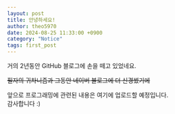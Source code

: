 ```yaml
---
layout: post
title: 안녕하세요!
author: theo5970
date: 2024-08-25 11:33:00 +0900
category: "Notice"
tags: first_post
---
```


거의 2년동안 GitHub 블로그에 손을 떼고 있었네요.

~~필자의 귀차니즘과 그동안 네이버 블로그에 더 신경썼기에~~

앞으로 프로그래밍에 관련된 내용은 여기에 업로드할 예정입니다.\
감사합니다 :)
